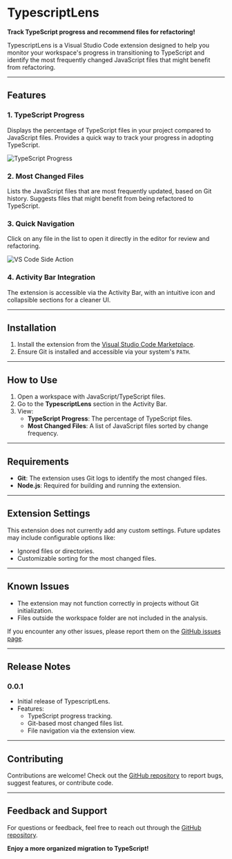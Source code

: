# TypescriptLens

**Track TypeScript progress and recommend files for refactoring!**

TypescriptLens is a Visual Studio Code extension designed to help you monitor your workspace's progress in transitioning to TypeScript and identify the most frequently changed JavaScript files that might benefit from refactoring.

---

## Features

### 1. TypeScript Progress

Displays the percentage of TypeScript files in your project compared to JavaScript files. Provides a quick way to track your progress in adopting TypeScript.

![TypeScript Progress](../typescriptlens/resources/typescriptPrecentage.gif)

### 2. Most Changed Files

Lists the JavaScript files that are most frequently updated, based on Git history. Suggests files that might benefit from being refactored to TypeScript.

### 3. Quick Navigation

Click on any file in the list to open it directly in the editor for review and refactoring.

![VS Code Side Action](../typescriptlens/resources/SideBarAction.gif)

### 4. Activity Bar Integration

The extension is accessible via the Activity Bar, with an intuitive icon and collapsible sections for a cleaner UI.

---

## Installation

1. Install the extension from the [Visual Studio Code Marketplace](https://marketplace.visualstudio.com).
2. Ensure Git is installed and accessible via your system's `PATH`.

---

## How to Use

1. Open a workspace with JavaScript/TypeScript files.
2. Go to the **TypescriptLens** section in the Activity Bar.
3. View:
   - **TypeScript Progress**: The percentage of TypeScript files.
   - **Most Changed Files**: A list of JavaScript files sorted by change frequency.

---

## Requirements

- **Git**: The extension uses Git logs to identify the most changed files.
- **Node.js**: Required for building and running the extension.

---

## Extension Settings

This extension does not currently add any custom settings. Future updates may include configurable options like:

- Ignored files or directories.
- Customizable sorting for the most changed files.

---

## Known Issues

- The extension may not function correctly in projects without Git initialization.
- Files outside the workspace folder are not included in the analysis.

If you encounter any other issues, please report them on the [GitHub issues page](https://github.com/raibbl/TsLens).

---

## Release Notes

### 0.0.1

- Initial release of TypescriptLens.
- Features:
  - TypeScript progress tracking.
  - Git-based most changed files list.
  - File navigation via the extension view.

---

## Contributing

Contributions are welcome! Check out the [GitHub repository](https://github.com/raibbl/TsLens) to report bugs, suggest features, or contribute code.

---

## Feedback and Support

For questions or feedback, feel free to reach out through the [GitHub repository](https://github.com/raibbl/TsLens).

**Enjoy a more organized migration to TypeScript!**
